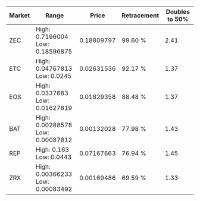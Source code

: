 | Market | Range | Price| Retracement | Doubles to 50% |
| --- | --- | --- | --- | --- |
| ZEC | High: 0.7196004<br />Low: 0.18596875 | 0.18809797 | 99.60 % | 2.41 |
| ETC | High: 0.04767813<br />Low: 0.0245 | 0.02631536 | 92.17 % | 1.37 |
| EOS | High: 0.0337683<br />Low: 0.01627819 | 0.01829358 | 88.48 % | 1.37 |
| BAT | High: 0.00288578<br />Low: 0.00087812 | 0.00132028 | 77.98 % | 1.43 |
| REP | High: 0.163<br />Low: 0.0443 | 0.07167663 | 76.94 % | 1.45 |
| ZRX | High: 0.00366233<br />Low: 0.00083492 | 0.00169486 | 69.59 % | 1.33 |
